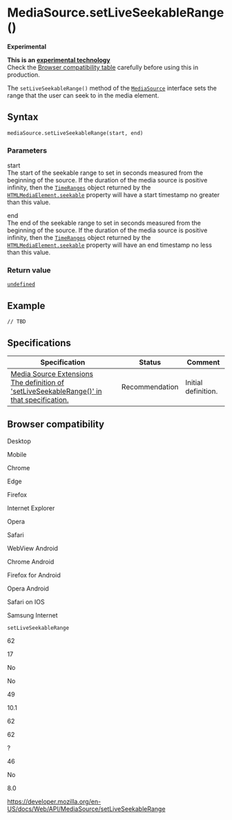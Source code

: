 # MediaSource.setLiveSeekableRange()

**Experimental**

**This is an [experimental technology](https://developer.mozilla.org/en-US/docs/MDN/Guidelines/Conventions_definitions#experimental)**  
Check the [Browser compatibility table](#browser_compatibility) carefully before using this in production.

The `setLiveSeekableRange()` method of the [`MediaSource`](../mediasource) interface sets the range that the user can seek to in the media element.

## Syntax

    mediaSource.setLiveSeekableRange(start, end)

### Parameters

start  
The start of the seekable range to set in seconds measured from the beginning of the source. If the duration of the media source is positive infinity, then the [`TimeRanges`](../timeranges) object returned by the [`HTMLMediaElement.seekable`](../htmlmediaelement/seekable) property will have a start timestamp no greater than this value.

end  
The end of the seekable range to set in seconds measured from the beginning of the source. If the duration of the media source is positive infinity, then the [`TimeRanges`](../timeranges) object returned by the [`HTMLMediaElement.seekable`](../htmlmediaelement/seekable) property will have an end timestamp no less than this value.

### Return value

[`undefined`](https://developer.mozilla.org/en-US/docs/Web/JavaScript/Reference/Global_Objects/undefined)

## Example

    // TBD

## Specifications

<table><thead><tr class="header"><th>Specification</th><th>Status</th><th>Comment</th></tr></thead><tbody><tr class="odd"><td><a href="https://w3c.github.io/media-source/#dom-mediasource-setliveseekablerange">Media Source Extensions<br />
<span class="small">The definition of 'setLiveSeekableRange()' in that specification.</span></a></td><td><span class="spec-rec">Recommendation</span></td><td>Initial definition.</td></tr></tbody></table>

## Browser compatibility

Desktop

Mobile

Chrome

Edge

Firefox

Internet Explorer

Opera

Safari

WebView Android

Chrome Android

Firefox for Android

Opera Android

Safari on IOS

Samsung Internet

`setLiveSeekableRange`

62

17

No

No

49

10.1

62

62

?

46

No

8.0

<a href="https://developer.mozilla.org/en-US/docs/Web/API/MediaSource/setLiveSeekableRange" class="_attribution-link">https://developer.mozilla.org/en-US/docs/Web/API/MediaSource/setLiveSeekableRange</a>

